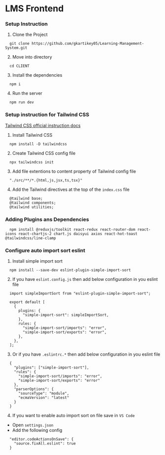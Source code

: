 # LMS Frontend

### Setup Instruction

1. Clone the Project

```
  git clone https://github.com/gkartikey05/Learning-Management-System.git
```

2. Move into directory

```
  cd CLIENT
```

3. Install the dependencies

```
  npm i
```

4. Run the server

```
  npm run dev
```

### Setup instruction for Tailwind CSS

[Tailwind CSS official instruction docs](https://tailwindcss.com/docs/installation)

1. Install Tailwind CSS

```
  npm install -D tailwindcss
```

2. Create Tailwind CSS config file

```
  npx tailwindcss init
```

3. Add file extentions to content property of Tailwind config file

```
  "./src/**/*.{html,js,jsx,ts,tsx}"
```

4. Add the Tailwind directives at the top of the `index.css` file

```
  @tailwind base;
  @tailwind components;
  @tailwind utilities;
```

### Adding Plugins ans Dependencies

```
  npm install @reduxjs/toolkit react-redux react-router-dom react-icons react-chartjs-2 chart.js daisyui axios react-hot-toast @tailwindcss/line-clamp
```

### Configure auto import sort eslint

1. Install simple import sort

```
  npm install --save-dev eslint-plugin-simple-import-sort
```

2. If you have `eslint.config.js` then add below configuration in you eslint file

```
  import simpleImportSort from "eslint-plugin-simple-import-sort";

  export default [
    {
      plugins: {
        "simple-import-sort": simpleImportSort,
      },
      rules: {
        "simple-import-sort/imports": "error",
        "simple-import-sort/exports": "error",
      },
    },
  ];
```

3. Or if you have `.eslintrc.*` then add below configuration in you eslint file

```
  {
    "plugins": ["simple-import-sort"],
    "rules": {
      "simple-import-sort/imports": "error",
      "simple-import-sort/exports": "error"
    },
    "parserOptions": {
      "sourceType": "module",
      "ecmaVersion": "latest"
    }
  }
```

4. If you want to enable auto import sort on file save in `VS Code`

- Open `settings.json`
- Add the following config

```
  "editor.codeActionsOnSave": {
    "source.fixAll.eslint": true
  }
```
